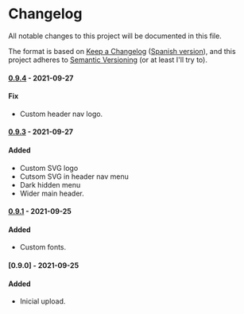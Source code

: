 # Changelog
All notable changes to this project will be documented in this file.

The format is based on [Keep a Changelog](https://keepachangelog.com/en/0.9.0/) ([Spanish version](https://keepachangelog.com/es-ES/0.9.0/)),
and this project adheres to [Semantic Versioning](https://semver.org/spec/v2.0.0.html) (or at least I'll try to).



#### [0.9.4](https://github.com/LuisColome/breeze/releases/tag/v0.9.4) - 2021-09-27
#### Fix
- Custom header nav logo.

#### [0.9.3](https://github.com/LuisColome/breeze/releases/tag/v0.9.3) - 2021-09-27
#### Added
- Custom SVG logo
- Cutsom SVG in header nav menu 
- Dark hidden menu
- Wider main header.

#### [0.9.1](https://github.com/LuisColome/breeze/releases/tag/v0.9.1) - 2021-09-25
#### Added
- Custom fonts.

#### [0.9.0] - 2021-09-25
#### Added
- Inicial upload.